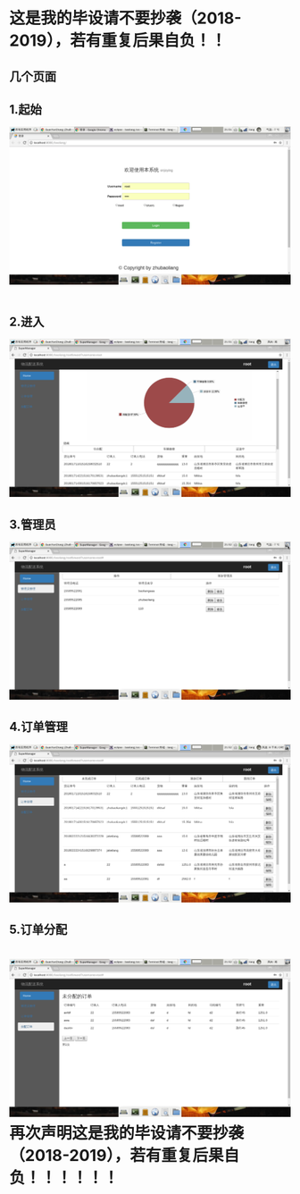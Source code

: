 这是我的毕设请不要抄袭（2018-2019），若有重复后果自负！！
======================================
几个页面
--------
## 1.起始
![起始](https://github.com/GuanYunChang/Goods_/blob/master/gitpic/1.png) 
## 2.进入
![进入](https://github.com/GuanYunChang/Goods_/blob/master/gitpic/2.png)
## 3.管理员
![管理员](https://github.com/GuanYunChang/Goods_/blob/master/gitpic/3.png)
## 4.订单管理
![订单管理](https://github.com/GuanYunChang/Goods_/blob/master/gitpic/4.png)
## 5.订单分配
![订单分配](https://github.com/GuanYunChang/Goods_/blob/master/gitpic/5.png)
再次声明这是我的毕设请不要抄袭（2018-2019），若有重复后果自负！！！！！！
=================================================================
